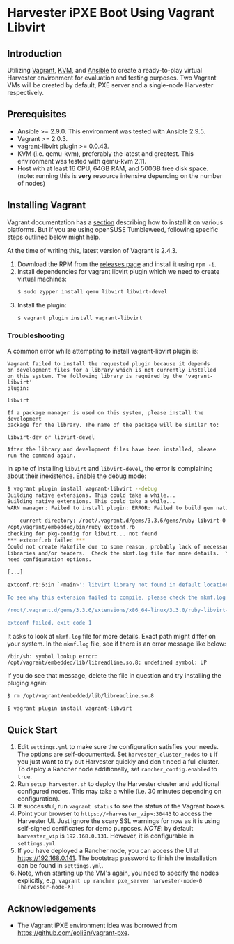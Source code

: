 Harvester iPXE Boot Using Vagrant Libvirt
=========================================

Introduction
------------

Utilizing [Vagrant][vagrant], [KVM][kvm], and [Ansible][ansible] to create a
ready-to-play virtual Harvester environment for evaluation and testing
purposes. Two Vagrant VMs will be created by default, PXE server and a
single-node Harvester respectively.

Prerequisites
-------------

-   Ansible \>= 2.9.0. This environment was tested with Ansible 2.9.5.
-   Vagrant \>= 2.0.3.
-   vagrant-libvirt plugin \>= 0.0.43.
-   KVM (i.e. qemu-kvm), preferably the latest and greatest. This
    environment was tested with qemu-kvm 2.11.
-   Host with at least 16 CPU, 64GB RAM, and 500GB free disk space. (note: running this is **very** resource intensive depending on the number of nodes)

Installing Vagrant
------------------

Vagrant documentation has a [section](https://developer.hashicorp.com/vagrant/install) describing how to install it on various platforms. But if you are using openSUSE Tumbleweed, following specific steps outlined below might help.

At the time of writing this, latest version of Vagrant is 2.4.3.

1. Download the RPM from the [releases page](https://releases.hashicorp.com/vagrant/2.4.3/) and install it using `rpm -i`.
2. Install dependencies for vagrant libvirt plugin which we need to create virtual machines:
    ```sh
    $ sudo zypper install qemu libvirt libvirt-devel
    ```
3. Install the plugin:
    ```sh
    $ vagrant plugin install vagrant-libvirt
    ```

### Troubleshooting

A common error while attempting to install vagrant-libvirt plugin is:
```
Vagrant failed to install the requested plugin because it depends
on development files for a library which is not currently installed
on this system. The following library is required by the 'vagrant-libvirt'
plugin:

libvirt

If a package manager is used on this system, please install the development
package for the library. The name of the package will be similar to:

libvirt-dev or libvirt-devel

After the library and development files have been installed, please
run the command again.
```
In spite of installing `libvirt` and `libvirt-devel`, the error is complaining about their inexistence. Enable the debug mode:
```sh
$ vagrant plugin install vagrant-libvirt --debug
Building native extensions. This could take a while...
Building native extensions. This could take a while...
WARN manager: Failed to install plugin: ERROR: Failed to build gem native extension.

    current directory: /root/.vagrant.d/gems/3.3.6/gems/ruby-libvirt-0.8.4/ext/libvirt
/opt/vagrant/embedded/bin/ruby extconf.rb
checking for pkg-config for libvirt... not found
*** extconf.rb failed ***
Could not create Makefile due to some reason, probably lack of necessary
libraries and/or headers.  Check the mkmf.log file for more details.  You may
need configuration options.

[...]

extconf.rb:6:in `<main>': libvirt library not found in default locations (RuntimeError)

To see why this extension failed to compile, please check the mkmf.log which can be found here:

/root/.vagrant.d/gems/3.3.6/extensions/x86_64-linux/3.3.0/ruby-libvirt-0.8.4/mkmf.log

extconf failed, exit code 1
```
It asks to look at `mkmf.log` file for more details. Exact path might differ on your system. In the `mkmf.log` file, see if there is an error message like below:
```
/bin/sh: symbol lookup error: /opt/vagrant/embedded/lib/libreadline.so.8: undefined symbol: UP
```
If you do see that message, delete the file in question and try installing the pluging again:
```sh
$ rm /opt/vagrant/embedded/lib/libreadline.so.8

$ vagrant plugin install vagrant-libvirt 
```

Quick Start
-----------

1.  Edit `settings.yml` to make sure the configuration satisfies your
    needs. The options are self-documented.
    Set `harvester_cluster_nodes` to `1` if you just want to try out
    Harvester quickly and don't need a full cluster.
    To deploy a Rancher node additionally, set `rancher_config.enabled` to `true`.
2.  Run `setup_harvester.sh` to deploy the Harvester cluster and additional configured nodes.
    This may take a while (i.e. 30 minutes depending on configuration).
3.  If successful, run `vagrant status` to see the status of the Vagrant
    boxes.
4.  Point your browser to `https://<harvester_vip>:30443` to
    access the Harvester UI. Just ignore the scary SSL warnings for now
    as it is using self-signed certificates for demo purposes.
    *NOTE*: by default `harvester_vip` is `192.168.0.131`. However, it is
    configurable in `settings.yml`.
5.  If you have deployed a Rancher node, you can access the UI
    at https://192.168.0.141.
    The bootstrap password to finish the installation can be found in
    `settings.yml`.
6.  Note, when starting up the VM's again, you need to specify the
    nodes explicitly, e.g. `vagrant up rancher pxe_server harvester-node-0 [harvester-node-X]`

Acknowledgements
----------------

-   The Vagrant iPXE environment idea was borrowed from
    <https://github.com/eoli3n/vagrant-pxe>.


[ansible]: https://www.ansible.com
[kvm]: https://www.linux-kvm.org
[vagrant]: https://www.vagrantup.com
